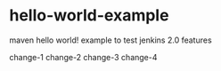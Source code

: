 # hello-world-example
maven hello world! example to test jenkins 2.0 features

change-1
change-2
change-3
change-4
